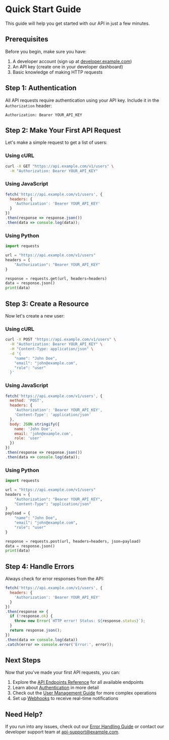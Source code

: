 # Quick Start Guide

This guide will help you get started with our API in just a few minutes.

## Prerequisites

Before you begin, make sure you have:

1. A developer account (sign up at [developer.example.com](https://developer.example.com))
2. An API key (create one in your developer dashboard)
3. Basic knowledge of making HTTP requests

## Step 1: Authentication

All API requests require authentication using your API key. Include it in the `Authorization` header:

```
Authorization: Bearer YOUR_API_KEY
```

## Step 2: Make Your First API Request

Let's make a simple request to get a list of users:

### Using cURL

```bash
curl -X GET "https://api.example.com/v1/users" \
  -H "Authorization: Bearer YOUR_API_KEY"
```

### Using JavaScript

```javascript
fetch('https://api.example.com/v1/users', {
  headers: {
    'Authorization': 'Bearer YOUR_API_KEY'
  }
})
.then(response => response.json())
.then(data => console.log(data));
```

### Using Python

```python
import requests

url = "https://api.example.com/v1/users"
headers = {
    "Authorization": "Bearer YOUR_API_KEY"
}

response = requests.get(url, headers=headers)
data = response.json()
print(data)
```

## Step 3: Create a Resource

Now let's create a new user:

### Using cURL

```bash
curl -X POST "https://api.example.com/v1/users" \
  -H "Authorization: Bearer YOUR_API_KEY" \
  -H "Content-Type: application/json" \
  -d '{
    "name": "John Doe",
    "email": "john@example.com",
    "role": "user"
  }'
```

### Using JavaScript

```javascript
fetch('https://api.example.com/v1/users', {
  method: 'POST',
  headers: {
    'Authorization': 'Bearer YOUR_API_KEY',
    'Content-Type': 'application/json'
  },
  body: JSON.stringify({
    name: 'John Doe',
    email: 'john@example.com',
    role: 'user'
  })
})
.then(response => response.json())
.then(data => console.log(data));
```

### Using Python

```python
import requests

url = "https://api.example.com/v1/users"
headers = {
    "Authorization": "Bearer YOUR_API_KEY",
    "Content-Type": "application/json"
}
payload = {
    "name": "John Doe",
    "email": "john@example.com",
    "role": "user"
}

response = requests.post(url, headers=headers, json=payload)
data = response.json()
print(data)
```

## Step 4: Handle Errors

Always check for error responses from the API:

```javascript
fetch('https://api.example.com/v1/users', {
  headers: {
    'Authorization': 'Bearer YOUR_API_KEY'
  }
})
.then(response => {
  if (!response.ok) {
    throw new Error(`HTTP error! Status: ${response.status}`);
  }
  return response.json();
})
.then(data => console.log(data))
.catch(error => console.error('Error:', error));
```

## Next Steps

Now that you've made your first API requests, you can:

1. Explore the [API Endpoints Reference](../endpoints/README.md) for all available endpoints
2. Learn about [Authentication](./authentication.md) in more detail
3. Check out the [User Management Guide](./user-management.md) for more complex operations
4. Set up [Webhooks](./webhooks.md) to receive real-time notifications

## Need Help?

If you run into any issues, check out our [Error Handling Guide](./error-handling.md) or contact our developer support team at api-support@example.com. 